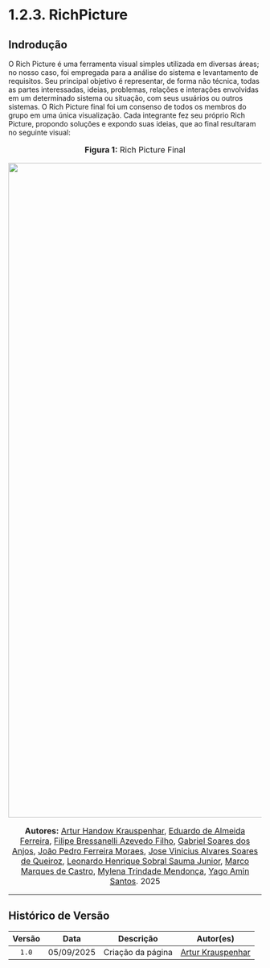 # 1.2.3. RichPicture

## Indrodução

O Rich Picture é uma ferramenta visual simples utilizada em diversas áreas; no nosso caso, foi empregada para a análise do sistema e levantamento de requisitos. Seu principal objetivo é representar, de forma não técnica, todas as partes interessadas, ideias, problemas, relações e interações envolvidas em um determinado sistema ou situação, com seus usuários ou outros sistemas. O Rich Picture final foi um consenso de todos os membros do grupo em uma única visualização. Cada integrante fez seu próprio Rich Picture, propondo soluções e expondo suas ideias, que ao final resultaram no seguinte visual:

<center>
<font size="3"><p style="text-align: center"><b>Figura 1:</b> Rich Picture Final </p></font>

<div style="text-align: center;">
    <img src="assets/ArtefatosGeneralistas/RichPictureFinal.png"  width="1300px">
</div>

</center>

<font size="3">
<p style="text-align: center">
<b>Autores:</b> 
<a href="https://github.com/Arturhk05" target="_blank">Artur Handow Krauspenhar</a>, 
<a href="https://github.com/eduardoferre" target="_blank">Eduardo de Almeida Ferreira</a>, 
<a href="https://github.com/fbressa" target="_blank">Filipe Bressanelli Azevedo Filho</a>, 
<a href="https://github.com/SAnjos3" target="_blank">Gabriel Soares dos Anjos</a>, 
<a href="https://github.com/JoaoPedro2206" target="_blank">João Pedro Ferreira Moraes</a>, 
<a href="https://github.com/JoseViniciusQueiroz" target="_blank">Jose Vinicius Alvares Soares de Queiroz</a>, 
<a href="https://github.com/leohssjr" target="_blank">Leonardo Henrique Sobral Sauma Junior</a>, 
<a href="https://github.com/marcomarquesdc" target="_blank">Marco Marques de Castro</a>, 
<a href="https://github.com/MylenaTrindade" target="_blank">Mylena Trindade Mendonça</a>, 
<a href="https://github.com/yagoas" target="_blank">Yago Amin Santos</a>. 2025
</p>
</font>

_ _ _ 


## Histórico de Versão

| Versão | Data | Descrição | Autor(es) |
| :-: | :-: | :-: | :-: |
| `1.0` | 05/09/2025  | Criação da página | [Artur Krauspenhar](https://github.com/Arturhk05) | 